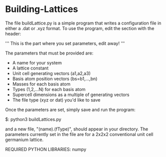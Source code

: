 # Building-Lattices

The file buildLattice.py is a simple program that writes a
configuration file in either a .dat or .xyz format. To use
the program, edit the section with the header:

''' This is the part where you set parameters, edit away! '''

The parameters that must be provided are:
- A name for your system
- A lattice constant
- Unit cell generating vectors (a1,a2,a3)
- Basis atom position vectors (bs=b1,...,bn)
- Masses for each basis atom
- Types (1,2,...N) for each basis atom
- Supercell dimensions as a multiple of generating vectors
- The file type (xyz or dat) you'd like to save

Once the parameters are set, simply save and run the program:

$: python3 buildLattices.py

and a new file, "(name).(fType)", should appear in your
directory. The parameters currently set in the file are
for a 2x2x2 conventional unit cell germanium lattice.

REQUIRED PYTHON LIBRARIES: numpy
